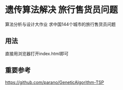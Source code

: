 # 遗传算法解决 旅行售货员问题
算法分析与设计大作业
求中国144个城市的旅行售货员问题
## 用法
直接用浏览器打开index.html即可

## 重要参考
https://github.com/parano/GeneticAlgorithm-TSP